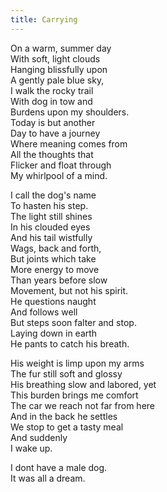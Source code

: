 ```yaml
---
title: Carrying
---
```


On a warm, summer day  
With soft, light clouds  
Hanging blissfully upon  
A gently pale blue sky,  
I walk the rocky trail  
With dog in tow and  
Burdens upon my shoulders.  
Today is but another  
Day to have a journey  
Where meaning comes from  
All the thoughts that  
Flicker and float through  
My whirlpool of a mind.

I call the dog's name  
To hasten his step.  
The light still shines  
In his clouded eyes  
And his tail wistfully  
Wags, back and forth,  
But joints which take  
More energy to move  
Than years before slow  
Movement, but not his spirit.  
He questions naught  
And follows well  
But steps soon falter and stop.  
Laying down in earth  
He pants to catch his breath.  

His weight is limp upon my arms  
The fur still soft and glossy  
His breathing slow and labored, yet  
This burden brings me comfort  
The car we reach not far from here  
And in the back he settles  
We stop to get a tasty meal  
And suddenly  
I wake up.  

I dont have a male dog.  
It was all a dream.
